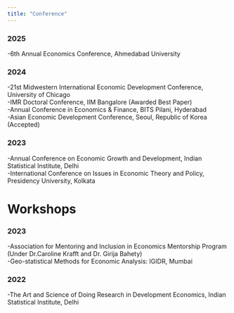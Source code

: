 ```yaml
---
title: "Conference"
---
```

### 2025 
-6th Annual Economics Conference, Ahmedabad University  
### 2024
-21st Midwestern International Economic Development Conference, University of Chicago  
-IMR Doctoral Conference, IIM Bangalore (Awarded Best Paper)  
-Annual Conference in Economics & Finance, BITS Pilani, Hyderabad  
-Asian Economic Development Conference, Seoul, Republic of Korea (Accepted)  
### 2023
-Annual Conference on Economic Growth and Development, Indian Statistical Institute, Delhi  
-International Conference on Issues in Economic Theory and Policy, Presidency University, Kolkata

Workshops
======
### 2023
-Association for Mentoring and Inclusion in Economics Mentorship Program (Under Dr.Caroline Krafft and Dr. Girija Bahety)    
-Geo-statistical Methods for Economic Analysis: IGIDR, Mumbai  
### 2022
-The Art and Science of Doing Research in Development Economics, Indian Statistical Institute, Delhi  

